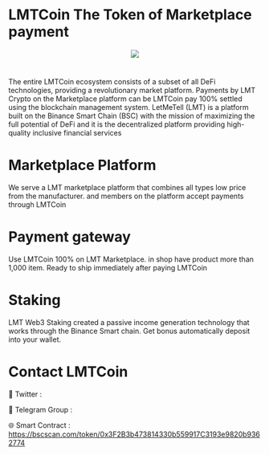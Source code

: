 # LMTCoin The Token of Marketplace payment

<div align="center"><img src="https://letmetellyouourstory.com/wp-content/uploads/2023/09/Bez_nazwy-10.fw-removebg-preview-1.fw_.png)" /><br />
</div>
<div align="center">
  <h1>
</div>
The entire LMTCoin ecosystem consists of a subset of all DeFi technologies, providing a revolutionary market platform. Payments by LMT Crypto on the Marketplace platform can be LMTCoin pay 100% settled using the blockchain management system.
LetMeTell (LMT) is a platform built on the Binance Smart Chain (BSC) with the mission of maximizing the full potential of DeFi and it is the decentralized platform providing high-quality inclusive financial services

# Marketplace Platform

We serve a LMT marketplace platform that combines all types low price from the manufacturer. and members on the platform accept payments through LMTCoin

# Payment gateway
Use LMTCoin 100% on LMT Marketplace.  in shop have product more than 1,000 item. Ready to ship immediately after paying LMTCoin

# Staking
LMT Web3 Staking created a passive income generation technology that works through the Binance Smart chain. Get bonus automatically deposit into your wallet.

# Contact LMTCoin

💎 Twitter : 

🚀 Telegram Group : 

🌐 Smart Contract : https://bscscan.com/token/0x3F2B3b473814330b559917C3193e9820b9362774
